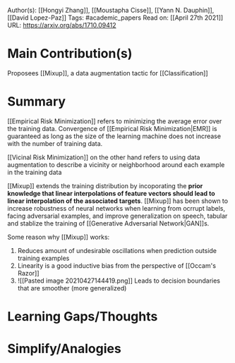 Author(s): [[Hongyi Zhang]], [[Moustapha Cisse]], [[Yann N. Dauphin]], [[David Lopez-Paz]]
Tags: #academic_papers
Read on: [[April 27th 2021]]
URL: https://arxiv.org/abs/1710.09412
# Main Contribution(s)
Proposees [[Mixup]], a data augmentation tactic for [[Classification]]
# Summary
[[Empirical Risk Minimization]] refers to minimizing the average error over the training data. Convergence of [[Empirical Risk Minimization|EMR]] is guaranteed as long as the size of the learning machine does not increase with the number of training data.

[[Vicinal Risk Minimization]] on the other hand refers to using data augmentation to describe a vicinity or neighborhood around each example in the training data

[[Mixup]] extends the training distribution by incoporating the **prior knowledge that linear interpolations of feature vectors should lead to linear interpolation of the associated targets**. [[Mixup]] has been shown to increase robustness of neural networks when learning from ocrrupt labels, facing adversarial examples, and improve generalization on speech, tabular and stablize the training of [[Generative Adversarial Network|GAN]]s.

Some reason why [[Mixup]] works:
1. Reduces amount of undesirable oscillations when prediction outside training examples
2. Linearity is a good inductive bias from the perspective of [[Occam's Razor]]
3. ![[Pasted image 20210427144419.png]] Leads to decision boundaries that are smoother (more generalized)


# Learning Gaps/Thoughts
# Simplify/Analogies